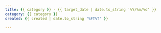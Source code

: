 ```yaml
---
title: {{ category }} - {{ target_date | date.to_string '%Y/%m/%d' }}
category: {{ category }}
created: {{ created | date.to_string '%FT%T' }}

---
```


